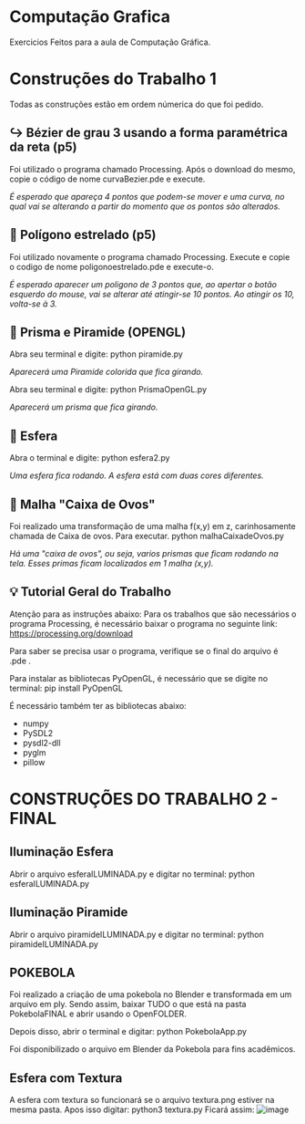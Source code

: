 # Computação Grafica
Exercicios Feitos para a aula de Computação Gráfica. 

# Construções do Trabalho 1
Todas as construções estão em ordem númerica do que foi pedido.

## ↪️ Bézier de grau 3 usando a forma paramétrica da reta (p5)
Foi utilizado o programa chamado Processing. Após o download do mesmo, copie o código de nome curvaBezier.pde e execute.

*É esperado que apareça 4 pontos que podem-se mover e uma curva, no qual vai se alterando a partir do momento que os pontos são alterados.*

## 🌟 Polígono estrelado (p5)
Foi utilizado novamente o programa chamado Processing. Execute e copie o codigo de nome poligonoestrelado.pde e execute-o.

*É esperado aparecer um poligono de 3 pontos que, ao apertar o botão esquerdo do mouse, vai se alterar até atingir-se 10 pontos. Ao atingir os 10, volta-se à 3.*

## 🔺 Prisma e Piramide (OPENGL)
Abra seu terminal e digite: python piramide.py

*Aparecerá uma Piramide colorida que fica girando.*

Abra seu terminal e digite: python PrismaOpenGL.py

*Aparecerá um prisma que fica girando.*


## 🏀 Esfera 
Abra o terminal e digite: python esfera2.py

*Uma esfera fica rodando. A esfera está com duas cores diferentes.*

## 🥚 Malha "Caixa de Ovos"

Foi realizado uma transformação de uma malha f(x,y) em z, carinhosamente chamada de Caixa de ovos. Para executar. python malhaCaixadeOvos.py

*Há uma "caixa de ovos", ou seja, varios prismas que ficam rodando na tela. Esses primas ficam localizados em 1 malha (x,y).*


## 💡 Tutorial Geral do Trabalho
Atenção para as instruções abaixo:
Para os trabalhos que são necessários o programa Processing, é necessário baixar o programa no seguinte link: https://processing.org/download


Para saber se precisa usar o programa, verifique se o final do arquivo é .pde . 

Para instalar as bibliotecas PyOpenGL, é necessário que se digite no terminal: pip install PyOpenGL

É necessário também ter as bibliotecas abaixo:
* numpy
* PySDL2
* pysdl2-dll
* pyglm
* pillow 

# CONSTRUÇÕES DO TRABALHO 2 - FINAL
## Iluminação Esfera
Abrir o arquivo esferaILUMINADA.py e digitar no terminal: python esferaILUMINADA.py

## Iluminação Piramide

Abrir o arquivo piramideILUMINADA.py e digitar no terminal: python piramideILUMINADA.py
## POKEBOLA 
Foi realizado a criação de uma pokebola no Blender e transformada em um arquivo em ply.
Sendo assim, baixar TUDO o que está na pasta PokebolaFINAL e abrir usando o OpenFOLDER.

Depois disso, abrir o terminal e digitar: python PokebolaApp.py

Foi disponibilizado o arquivo em Blender da Pokebola para fins acadêmicos.

## Esfera com Textura

A esfera com textura so funcionará se o arquivo textura.png estiver na mesma pasta.
Apos isso digitar: python3 textura.py
Ficará assim:
![image](https://user-images.githubusercontent.com/34262698/214825829-db3994c3-0ac2-4c84-8d03-6766a4fab1f9.png)
